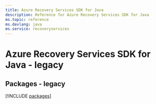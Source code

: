 ```yaml
---
title: Azure Recovery Services SDK for Java
description: Reference for Azure Recovery Services SDK for Java
ms.topic: reference
ms.devlang: java
ms.service: recoveryservices
---
```

# Azure Recovery Services SDK for Java - legacy
## Packages - legacy
[!INCLUDE [packages](recovery-services-index.md)]

